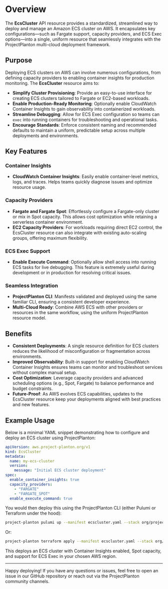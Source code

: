 # Overview

The **EcsCluster** API resource provides a standardized, streamlined way to deploy and manage an Amazon ECS cluster on
AWS. It encapsulates key configurations—such as Fargate support, capacity providers, and ECS Exec options—into a single,
uniform resource that seamlessly integrates with the ProjectPlanton multi-cloud deployment framework.

## Purpose

Deploying ECS clusters on AWS can involve numerous configurations, from defining capacity providers to enabling
container insights for production monitoring. The **EcsCluster** resource aims to:

- **Simplify Cluster Provisioning**: Provide an easy-to-use interface for creating ECS clusters tailored to Fargate or
  EC2-based workloads.
- **Enable Production-Ready Monitoring**: Optionally enable CloudWatch Container Insights to gain observability into
  containerized workloads.
- **Streamline Debugging**: Allow for ECS Exec configuration so teams can `exec` into running containers for
  troubleshooting and operational tasks.
- **Encourage Standards**: Enforce consistent naming and recommended defaults to maintain a uniform, predictable setup
  across multiple deployments and environments.

## Key Features

### Container Insights

- **CloudWatch Container Insights**: Easily enable container-level metrics, logs, and traces. Helps teams quickly
  diagnose issues and optimize resource usage.

### Capacity Providers

- **Fargate and Fargate Spot**: Effortlessly configure a Fargate-only cluster or mix in Spot capacity. This allows cost
  optimization while retaining a serverless container environment.
- **EC2 Capacity Providers**: For workloads requiring direct EC2 control, the EcsCluster resource can also integrate
  with existing auto-scaling groups, offering maximum flexibility.

### ECS Exec Support

- **Enable Execute Command**: Optionally allow shell access into running ECS tasks for live debugging. This feature is
  extremely useful during development or in production for resolving critical issues.

### Seamless Integration

- **ProjectPlanton CLI**: Manifests validated and deployed using the same familiar CLI, ensuring a consistent developer
  experience.
- **Multi-Cloud Ready**: Combine AWS ECS with other providers or resources in the same workflow, using the uniform
  ProjectPlanton resource model.

## Benefits

- **Consistent Deployments**: A single resource definition for ECS clusters reduces the likelihood of misconfiguration
  or fragmentation across environments.
- **Improved Observability**: Built-in support for enabling CloudWatch Container Insights ensures teams can monitor and
  troubleshoot services without complex manual setup.
- **Cost Optimization**: Leverage capacity providers and advanced scheduling options (e.g., Spot, Fargate) to balance
  performance and budget constraints.
- **Future-Proof**: As AWS evolves ECS capabilities, updates to the EcsCluster resource keep your deployments aligned
  with best practices and new features.

## Example Usage

Below is a minimal YAML snippet demonstrating how to configure and deploy an ECS cluster using ProjectPlanton:

```yaml
apiVersion: aws.project-planton.org/v1
kind: EcsCluster
metadata:
  name: my-ecs-cluster
  version:
    message: "Initial ECS cluster deployment"
spec:
  enable_container_insights: true
  capacity_providers:
    - "FARGATE"
    - "FARGATE_SPOT"
  enable_execute_command: true
```

You would then deploy this using the ProjectPlanton CLI (either Pulumi or Terraform under the hood):

```bash
project-planton pulumi up --manifest ecscluster.yaml --stack org/project/stack
```

Or:

```bash
project-planton terraform apply --manifest ecscluster.yaml --stack org/project/stack
```

This deploys an ECS cluster with Container Insights enabled, Spot capacity, and support for ECS Exec in your chosen AWS
region.

---

Happy deploying! If you have any questions or issues, feel free to open an issue in our GitHub repository or reach out
via the ProjectPlanton community channels.
